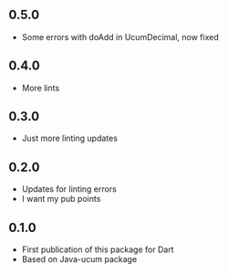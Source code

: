 ## 0.5.0

- Some errors with doAdd in UcumDecimal, now fixed

## 0.4.0

- More lints

## 0.3.0

- Just more linting updates

## 0.2.0

- Updates for linting errors
- I want my pub points

## 0.1.0

- First publication of this package for Dart
- Based on Java-ucum package
